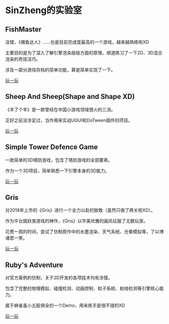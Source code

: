 # SinZheng的实验室

## FishMaster
没错，《捕鱼达人》……也是目前完成度最高的一个游戏，越来越熟练啦XD

主要目的是为了深入了解引擎渲染层级方面的原理，顺道练习了一下2D、3D混合渲染的奇技淫巧。

涉及一部分游戏存档的简单功能，算是简单实现了一下。

[玩一玩](https://mrwizard2020.github.io/fishmaster)

## Sheep And Sheep(Shape and Shape XD)
《羊了个羊》是一款曾经在中国小游戏领域很火的三消。

正好之前没涉足过，当作用来实战UGUI和DoTween插件的项目。

[玩一玩](https://mrwizard2020.github.io/sheepandsheep/Sheep.apk)

## Simple Tower Defence Game
一款简单的3D塔防游戏，包含了塔防游戏的全部要素。

作为一个3D项目，简单熟悉一下引擎本身的3D能力。

[玩一玩](https://mrwizard2020.github.io/stdg)

## Gris
对2018年上市的《Gris》进行一个全力以赴的致敬（虽然只做了两关啦XD）。

作为平台跳跃类游戏的神作，《Gris》以华美优雅的画风征服了无数玩家。

花费一周的时间，尝试了仿制原作中的水墨渲染、天气系统、光晕模拟等，了以博诸君一笑。

[玩一玩](https://mrwizard2020.github.io/gris)

## Ruby's Adventure
对官方案例的仿制，关于2D开发的各项技术均有涉猎。

包含了完整的物理模拟、碰撞检测、动画控制、粒子系统、射线检测等引擎核心能力。

属于麻雀虽小五脏俱全的一个Demo，用来练手是很不错的XD

[玩一玩](https://mrwizard2020.github.io/ruby)
